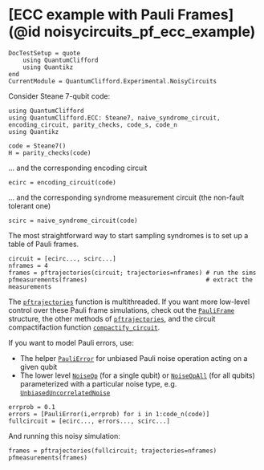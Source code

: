 # [ECC example with Pauli Frames](@id noisycircuits_pf_ecc_example)

```@meta
DocTestSetup = quote
    using QuantumClifford
    using Quantikz
end
CurrentModule = QuantumClifford.Experimental.NoisyCircuits
```

Consider Steane 7-qubit code:

```@example 1
using QuantumClifford
using QuantumClifford.ECC: Steane7, naive_syndrome_circuit, encoding_circuit, parity_checks, code_s, code_n
using Quantikz

code = Steane7()
H = parity_checks(code)
```

... and the corresponding encoding circuit
```@example 1
ecirc = encoding_circuit(code)
```

... and the corresponding syndrome measurement circuit (the non-fault tolerant one)
```@example 1
scirc = naive_syndrome_circuit(code)
```

The most straightforward way to start sampling syndromes is to set up a table of Pauli frames.

```@example 1
circuit = [ecirc..., scirc...]
nframes = 4
frames = pftrajectories(circuit; trajectories=nframes) # run the sims
pfmeasurements(frames)                                 # extract the measurements
```

The [`pftrajectories`](@ref) function is multithreaded.
If you want more low-level control over these Pauli frame simulations, check out the [`PauliFrame`](@ref) structure,
the other methods of [`pftrajectories`](@ref), and the circuit compactifaction function [`compactify_circuit`](@ref).

If you want to model Pauli errors, use:

- The helper [`PauliError`](@ref) for unbiased Pauli noise operation acting on a given qubit
- The lower level [`NoiseOp`](@ref) (for a single qubit) or [`NoiseOpAll`](@ref) (for all qubits) parameterized with a particular noise type, e.g. [`UnbiasedUncorrelatedNoise`](@ref)

```@example 1
errprob = 0.1
errors = [PauliError(i,errprob) for i in 1:code_n(code)]
fullcircuit = [ecirc..., errors..., scirc...]
```

And running this noisy simulation:
```@example 1
frames = pftrajectories(fullcircuit; trajectories=nframes)
pfmeasurements(frames)
```